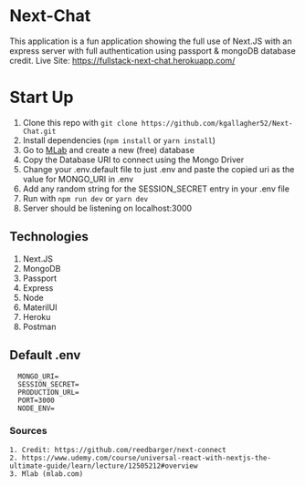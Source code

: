 # Next-Chat
  This application is a fun application showing the full use of Next.JS with an express server with full authentication using passport & mongoDB database credit. 
  Live Site: https://fullstack-next-chat.herokuapp.com/


# Start Up

  1. Clone this repo with `git clone https://github.com/kgallagher52/Next-Chat.git`
  2. Install dependencies (`npm install` or `yarn install`)
  3. Go to [MLab](mlab.com) and create a new (free) database
  4. Copy the Database URI to connect using the Mongo Driver
  5. Change your .env.default file to just .env and paste the copied uri as the value for MONGO_URI in .env
  6. Add any random string for the SESSION_SECRET entry in your .env file
  7. Run with `npm run dev` or `yarn dev`
  8. Server should be listening on localhost:3000

## Technologies

  1. Next.JS
  2. MongoDB
  3. Passport
  4. Express
  5. Node
  6. MaterilUI
  7. Heroku
  8. Postman

## Default .env
  ```
    MONGO_URI=
    SESSION_SECRET=
    PRODUCTION_URL=
    PORT=3000
    NODE_ENV=

  ```
### Sources

    1. Credit: https://github.com/reedbarger/next-connect
    2. https://www.udemy.com/course/universal-react-with-nextjs-the-ultimate-guide/learn/lecture/12505212#overview
    3. Mlab (mlab.com)
